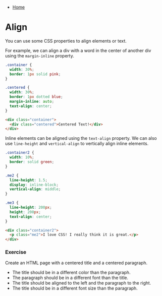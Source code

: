 - [Home](../README.md)
# Align
You can use some CSS properties to align elements or text.  
  
For example, we can align a div with a word in the center of another div using the `margin-inline` property.

```css
.container {
  width: 30%;
  border: 1px solid pink;
}

.centered {
  width: 30%;
  border: 1px dotted blue;
  margin-inline: auto;
  text-align: center;
}
```  
```html
<div class="container">
  <div class="centered">Centered Text!</div>
</div>
```  

Inline elements can be aligned using the `text-align` property. We can also use `line-height` and `vertical-align` to vertically align inline elements.  

```css
.container2 {
  width: 10%;
  border: solid green;
}

.me2 {
  line-height: 1.5;
  display: inline-block;
  vertical-align: middle;
}

.me3 {
  line-height: 200px;
  height: 200px;
  text-align: center;
}
```  
```html
<div class="container2">
  <p class="me2">I love CSS! I really think it is great.</p>
</div>
```   

### Exercise
Create an HTML page with a centered title and a centered paragraph.  
  - The title should be in a different color than the paragraph.  
  - The paragraph should be in a different font than the title.  
  - The title should be aligned to the left and the paragraph to the right.  
  - The title should be in a different font size than the paragraph.    